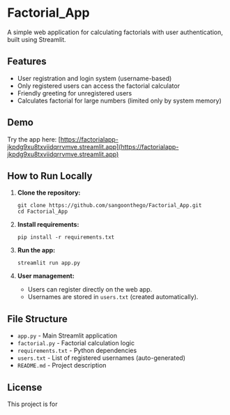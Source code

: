 # Factorial_App

A simple web application for calculating factorials with user authentication, built using Streamlit.

## Features

- User registration and login system (username-based)
- Only registered users can access the factorial calculator
- Friendly greeting for unregistered users
- Calculates factorial for large numbers (limited only by system memory)

## Demo

Try the app here: [https://factorialapp-jkpdg9xu8txviidqrrvmve.streamlit.app](https://factorialapp-jkpdg9xu8txviidqrrvmve.streamlit.app)

## How to Run Locally

1. **Clone the repository:**
    ```
    git clone https://github.com/sangoonthego/Factorial_App.git
    cd Factorial_App
    ```

2. **Install requirements:**
    ```
    pip install -r requirements.txt
    ```

3. **Run the app:**
    ```
    streamlit run app.py
    ```

4. **User management:**
    - Users can register directly on the web app.
    - Usernames are stored in `users.txt` (created automatically).

## File Structure

- `app.py` - Main Streamlit application
- `factorial.py` - Factorial calculation logic
- `requirements.txt` - Python dependencies
- `users.txt` - List of registered usernames (auto-generated)
- `README.md` - Project description

## License

This project is for